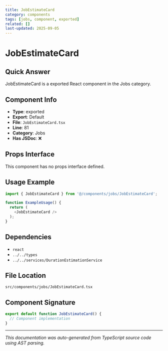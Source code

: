 ```yaml
---
title: JobEstimateCard
category: components
tags: [jobs, component, exported]
related: []
last-updated: 2025-09-05
---
```


# JobEstimateCard

## Quick Answer
JobEstimateCard is a exported React component in the Jobs category.

## Component Info

- **Type**: exported
- **Export**: Default
- **File**: `JobEstimateCard.tsx`
- **Line**: 81
- **Category**: Jobs
- **Has JSDoc**: ❌

## Props Interface

This component has no props interface defined.

## Usage Example

```typescript
import { JobEstimateCard } from '@/components/jobs/JobEstimateCard';

function ExampleUsage() {
  return (
    <JobEstimateCard />
  );
}
```

## Dependencies


- `react`
- `../../types`
- `../../services/DurationEstimationService`


## File Location

`src/components/jobs/JobEstimateCard.tsx`

## Component Signature

```typescript
export default function JobEstimateCard() { 
  // Component implementation
}
```

---

*This documentation was auto-generated from TypeScript source code using AST parsing.*